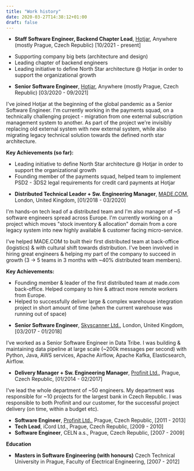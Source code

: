 ```yaml
---
title: "Work history"
date: 2020-03-27T14:38:12+01:00
draft: false
---
```


* **Staff Software Engineer, Backend Chapter Lead**, <a href="http://www.hotjar.com" target="_blank">Hotjar</a>, Anywhere (mostly Prague, Czech Republic) [10/2021 - present]
 
- Supporting company big bets (architecture and design)
- Leading chapter of backend engineers
- Leading initiative to define North Star architecture @ Hotjar in order to support the organizational growth

* **Senior Software Engineer**, <a href="http://www.hotjar.com" target="_blank">Hotjar</a>, Anywhere (mostly Prague, Czech Republic) [03/2020 - 09/2021]

I've joined Hotjar at the beginning of the global pandemic as a Senior Software Engineer. 
I'm currently working in the payments squad, on a technically challenging project - migration from one external subscription management system to another.
As part of the project we're invisibly replacing old external system with new external system, while also migrating 
legacy technical solution towards the defined north star architecture.

**Key Achievements (so far):**

- Leading initiative to define North Star architecture @ Hotjar in order to support the organizational growth
- Founding member of the payments squad, helped team to implement PSD2 - 3DS2 legal requirements for credit card payments at Hotjar

* **Distributed Technical Leader + Sw. Engineering Manager**, <a href="http://www.made.com" target="_blank">MADE.COM</a>, London, United Kingdom, [01/2018 - 03/2020]

I'm hands-on tech lead of a distributed team and I'm also manager of ~5 software engineers spread across Europe.
I'm currently working on a project which moves "stock inventory & allocation" domain from a core legacy system into new highly available & 
customer facing micro-service. 


I’ve helped MADE.COM to built their first distributed team at back-office (logistics) & with cultural
shift towards distribution. I've been involved in hiring great engineers & helping my part of the company to
succeed in growth (3 -> 5 teams in 3 months with ~40% distributed team members).
  
**Key Achievements:**

- Founding member & leader of the first distributed team at made.com back-office. Helped
company to hire & attract more remote workers from Europe.
- Helped to successfully deliver large & complex warehouse integration project in short amount of time (when the current warehouse was running out of space) 


* **Senior Software Engineer**, <a href="http://www.skyscanner.com" target="_blank">Skyscanner Ltd.</a>, London, United Kingdom, [03/2017 - 01/2018]

I’ve worked as a Senior Software Engineer in Data Tribe. I was building & maintaining data pipeline at large scale (~200k messages per second) with Python, Java, AWS services, Apache Airflow, Apache Kafka, Elasticsearch, Airflow. 

* **Delivery Manager + Sw. Engineering Manager**, <a href="http://www.profinit.eu" target="_blank">Profinit Ltd.</a>, Prague, Czech Republic, [01/2014 - 02/2017]

I’ve lead the whole department of ~50 engineers. My department was responsible for ~10 projects for the largest bank in Czech Republic. 
I was responsible to both Profinit and our customer, for the successful project delivery (on time, within a budget etc).

* **Software Engineer**, <a href="http://www.profinit.eu" target="_blank">Profinit Ltd.</a>, Prague, Czech Republic, [2011 - 2013]
* **Tech Lead**, iCord Ltd., Prague, Czech Republic, [2009 - 2010]
* **Software Engineer**, CELN a.s., Prague, Czech Republic, [2007 - 2009]

**Education**

* **Masters in Software Engineering (with honours)**  Czech Technical University in Prague, Faculty of Electrical Engineering, [2007 - 2012]